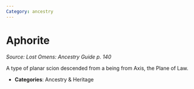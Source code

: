 ```yaml
---
Category: ancestry
---
```

# Aphorite  
*Source: Lost Omens: Ancestry Guide p. 140*  

A type of planar scion descended from a being from Axis, the Plane of Law.

- **Categories**: Ancestry & Heritage